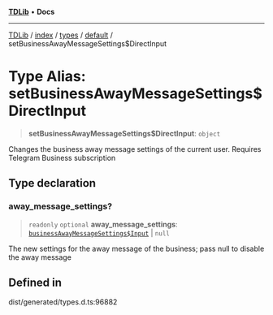 [**TDLib**](../../../../../../README.md) • **Docs**

***

[TDLib](../../../../../../modules.md) / [index](../../../../../README.md) / [types](../../../README.md) / [default](../README.md) / setBusinessAwayMessageSettings$DirectInput

# Type Alias: setBusinessAwayMessageSettings$DirectInput

> **setBusinessAwayMessageSettings$DirectInput**: `object`

Changes the business away message settings of the current user. Requires Telegram Business subscription

## Type declaration

### away\_message\_settings?

> `readonly` `optional` **away\_message\_settings**: [`businessAwayMessageSettings$Input`](businessAwayMessageSettings$Input.md) \| `null`

The new settings for the away message of the business; pass null to disable the away message

## Defined in

dist/generated/types.d.ts:96882

